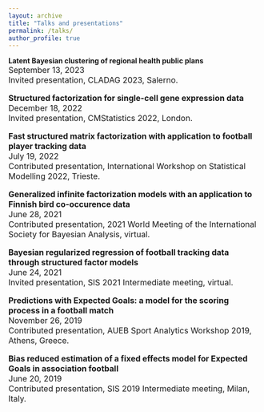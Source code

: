 ```yaml
---
layout: archive
title: "Talks and presentations"
permalink: /talks/
author_profile: true
---  
```


**Latent Bayesian clustering of regional health public plans** <br> <font size="3">September 13, 2023<br>
Invited presentation, CLADAG 2023, Salerno.

**Structured factorization for single-cell gene expression data** <br> <font size="3">December 18, 2022<br>
Invited presentation, CMStatistics 2022, London.

**Fast structured matrix factorization with application to football player tracking data** <br> <font size="3">July 19, 2022<br>
Contributed presentation, International Workshop on Statistical Modelling 2022, Trieste.

**Generalized infinite factorization models with an application to Finnish bird co-occurence data** <br> <font size="3">June 28, 2021<br>
Contributed presentation, 2021 World Meeting of the International Society for Bayesian Analysis, virtual.

**Bayesian regularized regression of football tracking data through structured factor models** <br> <font size="3">June 24, 2021<br>
Invited presentation, SIS 2021 Intermediate meeting, virtual. 
 
**Predictions with Expected Goals: a model for the scoring process in a football match** <br> <font size="3">November 26, 2019<br>
Contributed presentation, AUEB Sport Analytics Workshop 2019, Athens, Greece.

**Bias reduced estimation of a fixed effects model for Expected Goals in association football** <br> <font size="3">June 20, 2019<br>
Contributed presentation, SIS 2019 Intermediate meeting, Milan, Italy.

